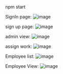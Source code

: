 npm start

SignIn page:
![image](https://github.com/rajithsuvarna/EmployeeReviewSystem/assets/109891044/61e9db07-f524-4ddc-8f41-e54b70da9c9b)

sign up page:
![image](https://github.com/rajithsuvarna/EmployeeReviewSystem/assets/109891044/f2c26378-eef0-41d3-81c6-4e83f81687c2)

admin view:
![image](https://github.com/rajithsuvarna/EmployeeReviewSystem/assets/109891044/f9584572-6f57-42c2-ae49-b70125c92b49)

assign work:
![image](https://github.com/rajithsuvarna/EmployeeReviewSystem/assets/109891044/50fa049a-851c-4b2d-98cd-9add71f73e1d)


Employee list:
![image](https://github.com/rajithsuvarna/EmployeeReviewSystem/assets/109891044/6e720df6-e154-4d58-9c00-df99d8788214)

Employee View:
![image](https://github.com/rajithsuvarna/EmployeeReviewSystem/assets/109891044/2292dc34-6675-4114-90e4-171430c26450)


